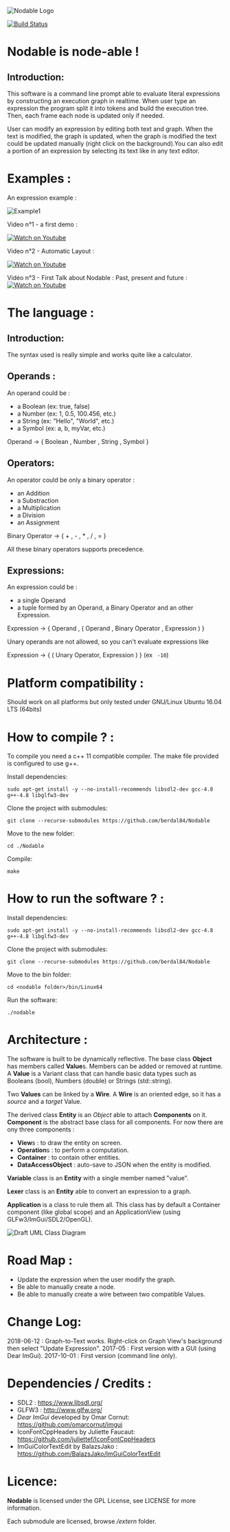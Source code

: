 ![Nodable Logo](https://github.com/berdal84/Nodable/blob/master/data/icon.png)

[![Build Status](https://travis-ci.org/berdal84/Nodable.svg?branch=master)](https://travis-ci.org/berdal84/Nodable)

Nodable is node-able !
======================

Introduction:
-------------

This software is a command line prompt able to evaluate literal expressions by constructing an execution graph in realtime.
When user type an expression the program split it into tokens and build the execution tree. Then, each frame each node is updated only if needed.

User can modify an expression by editing both text and graph. When the text is modified, the graph is updated, when the graph is modified the text could be updated manually (right click on the background).You can also edit a portion of an expression by selecting its text like in any text editor.

Examples :
==========

An expression example :

![Example1](https://github.com/berdal84/Nodable/blob/master/screenshots/2018_06_11_SmallSized_Graph.png)

Video n°1 - a first demo :

[![Watch on Youtube](https://img.youtube.com/vi/1TWPsUd66XY/0.jpg)](http://www.youtube.com/watch?v=1TWPsUd66XY)

Video n°2 - Automatic Layout :

[![Watch on Youtube](https://img.youtube.com/vi/-4N3Krlsr_s/0.jpg)](http://www.youtube.com/watch?v=-4N3Krlsr_s)

Vidéo n°3 - First Talk about Nodable : Past, present and future :
[![Watch on Youtube](https://img.youtube.com/vi/_9_wzS7Hme8/0.jpg)](http://www.youtube.com/watch?v=_9_wzS7Hme8)



The language :
==============

Introduction:
-------------

The syntax used is really simple and works quite like a calculator.

Operands :
----------

An operand could be :

- a Boolean (ex: true, false)
- a Number  (ex: 1, 0.5, 100.456, etc.)
- a String  (ex: "Hello", "World", etc.)
- a Symbol  (ex: a, b, myVar, etc.)

Operand -> { Boolean , Number , String , Symbol }

Operators:
----------

An operator could be only a binary operator :

- an Addition
- a Substraction
- a Multiplication
- a Division
- an Assignment

Binary Operator -> { + , - , * , / , = }

All these binary operators supports precedence.

Expressions:
------------

An expression could be :

- a single Operand
- a tuple formed by an Operand, a Binary Operator and an other Expression.

Expression -> { Operand , ( Operand , Binary Operator , Expression ) }

Unary operands are not allowed, so you can't evaluate expressions like

Expression -> { ( Unary Operator, Expression ) }  (ex ``` -10```)

Platform compatibility :
========================
Should work on all platforms but only tested under GNU/Linux Ubuntu 16.04 LTS (64bits)

How to compile ? :
==================

To compile you need a c++ 11 compatible compiler. The make file provided is configured to use g++.

Install dependencies:

```
sudo apt-get install -y --no-install-recommends libsdl2-dev gcc-4.8 g++-4.8 libglfw3-dev
```
Clone the project with submodules:
```
git clone --recurse-submodules https://github.com/berdal84/Nodable
```
Move to the new folder:
```
cd ./Nodable
```

Compile:
```
make
```

How to run the software ? :
===========================

Install dependencies:

```
sudo apt-get install -y --no-install-recommends libsdl2-dev gcc-4.8 g++-4.8 libglfw3-dev
```
Clone the project with submodules:
```
git clone --recurse-submodules https://github.com/berdal84/Nodable
```
Move to the bin folder:
```
cd <nodable folder>/bin/Linux64
```
Run the software:
```
./nodable
```

Architecture :
==============

The software is built to be dynamically reflective. The base class **Object** has members called **Value**s. Members can be added or removed at runtime.
A **Value** is a Variant class that can handle basic data types such as Booleans (bool), Numbers (double) or Strings (std::string).

Two **Values** can be linked by a **Wire**. A **Wire** is an oriented edge, so it has a *source* and a *target* Value.

The derived class **Entity** is an *Object* able to attach **Components** on it. **Component** is the abstract base class for all components. For now there are ony three components :
- **View**s : to draw the entity on screen.
- **Operation**s : to perform a computation.
- **Container** : to contain other entities.
- **DataAccessObject** : auto-save to JSON when the entity is modified.

**Variable** class is an **Entity** with a single member named "value".

**Lexer** class is an **Entity** able to convert an expression to a graph.

**Application** is a class to rule them all. This class has by default a Container component (like global scope) and an ApplicationView (using GLFw3/ImGui/SDL2/OpenGL).

![Draft UML Class Diagram](https://github.com/berdal84/Nodable/blob/master/docs/ClassDiagram_2018_05_25.png)

Road Map :
==========
- Update the expression when the user modify the graph.
- Be able to manually create a node.
- Be able to manually create a wire between two compatible Values.

Change Log:
===========
2018-06-12 : Graph-to-Text works. Right-click on Graph View's background then select "Update Expression".
2017-05    : First version with a GUI (using Dear ImGui).
2017-10-01 : First version (command line only).

Dependencies / Credits :
==============

- SDL2 : https://www.libsdl.org/
- GLFW3 : http://www.glfw.org/
- *Dear ImGui* developed by Omar Cornut: https://github.com/omarcornut/imgui
- IconFontCppHeaders by Juliette Faucaut: https://github.com/juliettef/IconFontCppHeaders
- ImGuiColorTextEdit by BalazsJako : https://github.com/BalazsJako/ImGuiColorTextEdit

Licence:
=========
**Nodable** is licensed under the GPL License, see LICENSE for more information.

Each submodule are licensed, browse */extern* folder.
